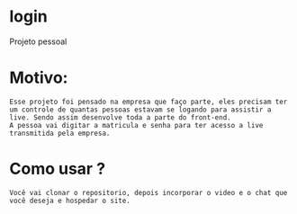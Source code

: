 # login
Projeto pessoal 

# Motivo:
    Esse projeto foi pensado na empresa que faço parte, eles precisam ter um controle de quantas pessoas estavam se logando para assistir a live. Sendo assim desenvolve toda a parte do front-end.
    A pessoa vai digitar a matricula e senha para ter acesso a live transmitida pela empresa.

# Como usar ?
    Você vai clonar o repositorio, depois incorporar o video e o chat que você deseja e hospedar o site.